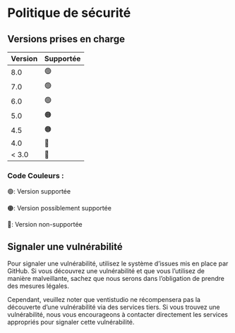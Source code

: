 # Politique de sécurité

## Versions prises en charge
| Version | Supportée |
| ------- | --------- |
| 8.0     | 🟢 |
| 7.0     | 🟢 |
| 6.0     | 🟢 |
| 5.0     | 🟠 |
| 4.5     | 🟠 |
| 4.0     | 🔴 |
| < 3.0   | 🔴 |

### Code Couleurs :
🟢: Version supportée

🟠: Version possiblement supportée

🔴: Version non-supportée

## Signaler une vulnérabilité

Pour signaler une vulnérabilité, utilisez le système d’issues mis en place par GitHub. Si vous découvrez une vulnérabilité et que vous l’utilisez de manière malveillante, sachez que nous serons dans l’obligation de prendre des mesures légales.

Cependant, veuillez noter que ventistudio ne récompensera pas la découverte d’une vulnérabilité via des services tiers. Si vous trouvez une vulnérabilité, nous vous encourageons à contacter directement les services appropriés pour signaler cette vulnérabilité.
